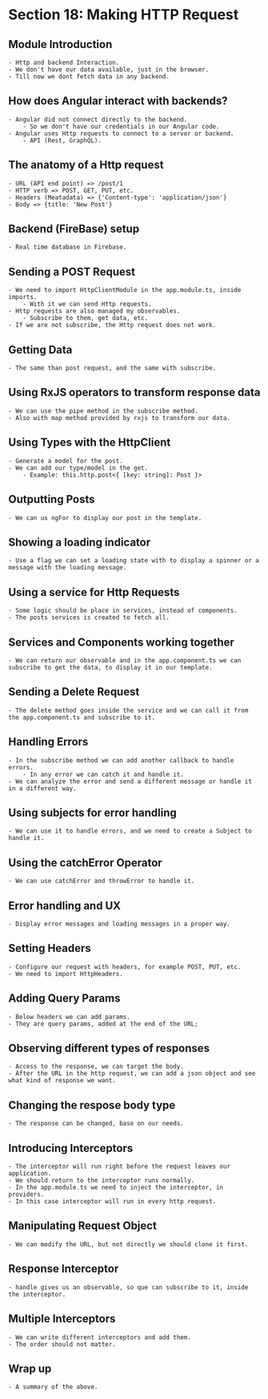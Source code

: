 # Section 18: Making HTTP Request

## Module Introduction

    - Http and backend Interaction.
    - We don't have our data available, just in the browser.
    - Till now we dont fetch data in any backend.

## How does Angular interact with backends?

    - Angular did not connect directly to the backend.
        - So we don't have our credentials in our Angular code.
    - Angular uses Http requests to connect to a server or backend.
        - API (Rest, GraphQL).

## The anatomy of a Http request

    - URL (API end point) => /post/1
    - HTTP verb => POST, GET, PUT, etc.
    - Headers (Meatadata) => {'Content-type': 'application/json'}
    - Body => {title: 'New Post'}

## Backend (FireBase) setup

    - Real time database in Firebase.

## Sending a POST Request

    - We need to import HttpClientModule in the app.module.ts, inside imports.
        - With it we can send Http requests.
    - Http requests are also managed my observables.
        - Subscribe to them, get data, etc.
    - If we are not subscribe, the Http request does not work.

## Getting Data

    - The same than post request, and the same with subscribe.

## Using RxJS operators to transform response data

    - We can use the pipe method in the subscribe method.
    - Also with map method provided by rxjs to transform our data.

## Using Types with the HttpClient

    - Generate a model for the post.
    - We can add our type/model in the get.
        - Example: this.http.post<{ [key: string]: Post }>

## Outputting Posts

    - We can us ngFor to display our post in the template.

## Showing a loading indicator

    - Use a flag we can set a loading state with to display a spinner or a message with the loading message.

## Using a service for Http Requests

    - Some logic should be place in services, instead of components.
    - The posts services is created to fetch all.

## Services and Components working together

    - We can return our observable and in the app.component.ts we can subscribe to get the data, to display it in our template.

## Sending a Delete Request

    - The delete method goes inside the service and we can call it from the app.component.ts and subscribe to it.

## Handling Errors

    - In the subscribe method we can add another callback to handle errors.
        - In any error we can catch it and handle it.
    - We can analyze the error and send a different message or handle it in a different way.

## Using subjects for error handling

    - We can use it to handle errors, and we need to create a Subject to handle it.

## Using the catchError Operator

    - We can use catchError and throwError to handle it.

## Error handling and UX

    - Display error messages and loading messages in a proper way.

## Setting Headers

    - Configure our request with headers, for example POST, PUT, etc.
    - We need to import HttpHeaders.

## Adding Query Params

    - Below headers we can add params.
    - They are query params, added at the end of the URL;

## Observing different types of responses

    - Access to the response, we can target the body.
    - After the URL in the http request, we can add a json object and see what kind of response we want.

## Changing the respose body type

    - The response can be changed, base on our needs.

## Introducing Interceptors

    - The interceptor will run right before the request leaves our application.
    - We should return to the interceptor runs normally.
    - In the app.module.ts we need to inject the interceptor, in providers.
    - In this case interceptor will run in every http request.

## Manipulating Request Object

    - We can modify the URL, but not directly we should clone it first.

## Response Interceptor

    - handle gives us an observable, so que can subscribe to it, inside the interceptor.

## Multiple Interceptors

    - We can write different interceptors and add them.
    - The order should not matter.

## Wrap up

    - A summary of the above.
